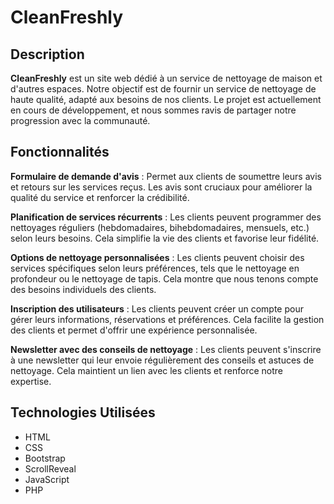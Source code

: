 # CleanFreshly

## Description

**CleanFreshly** est un site web dédié à un service de nettoyage de maison et d'autres espaces. 
Notre objectif est de fournir un service de nettoyage de haute qualité, adapté aux besoins de nos clients. 
Le projet est actuellement en cours de développement, et nous sommes ravis de partager notre progression avec la communauté.

## Fonctionnalités

**Formulaire de demande d'avis** : Permet aux clients de soumettre leurs avis et retours sur les services reçus. 
Les avis sont cruciaux pour améliorer la qualité du service et renforcer la crédibilité.

**Planification de services récurrents** : Les clients peuvent programmer des nettoyages réguliers
(hebdomadaires, bihebdomadaires, mensuels, etc.) selon leurs besoins. Cela simplifie la vie des clients et favorise leur fidélité.

**Options de nettoyage personnalisées** : Les clients peuvent choisir des services spécifiques selon leurs préférences, 
tels que le nettoyage en profondeur ou le nettoyage de tapis. Cela montre que nous tenons compte des besoins individuels des clients.

**Inscription des utilisateurs** : Les clients peuvent créer un compte pour gérer leurs informations, réservations et préférences.
Cela facilite la gestion des clients et permet d'offrir une expérience personnalisée.

**Newsletter avec des conseils de nettoyage** : Les clients peuvent s'inscrire à une newsletter qui leur envoie régulièrement des conseils et astuces de nettoyage. 
Cela maintient un lien avec les clients et renforce notre expertise.

## Technologies Utilisées

- HTML
- CSS
- Bootstrap
- ScrollReveal
- JavaScript
- PHP




